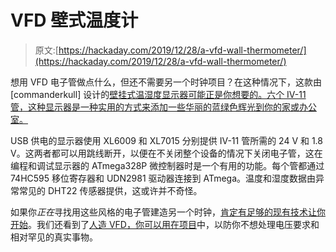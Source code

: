 # VFD 壁式温度计

> 原文:[https://hackaday.com/2019/12/28/a-vfd-wall-thermometer/](https://hackaday.com/2019/12/28/a-vfd-wall-thermometer/)

想用 VFD 电子管做点什么，但还不需要另一个时钟项目？在这种情况下，这款由[commanderkull] 设计的[壁挂式温湿度显示器可能正是你想要的。六个 IV-11 管，这种显示器是一种实用的方式来添加一些华丽的蓝绿色辉光到你的家或办公室。](https://imgur.com/a/VfKWqYv)

USB 供电的显示器使用 XL6009 和 XL7015 分别提供 IV-11 管所需的 24 V 和 1.8 V。这两者都可以用跳线断开，以便在不关闭整个设备的情况下关闭电子管，这在编程和调试显示器的 ATmega328P 微控制器时是一个有用的功能。每个管都通过 74HC595 移位寄存器和 UDN2981 驱动器连接到 ATmega。温度和湿度数据由异常常见的 DHT22 传感器提供，这或许并不奇怪。

如果你*正在*寻找用这些风格的电子管建造另一个时钟，[肯定有足够的现有技术让你开始](https://hackaday.com/2013/03/02/vfd-tube-clock-built-using-protoboard-and-free-formed-psu/)。我们还看到了[人造 VFD，你可以用在项目](https://hackaday.com/2018/03/26/its-a-nixie-its-a-vfd-no-its-a-custom-led-display-in-a-tube/)中，以防你不想处理电压要求和相对罕见的真实事物。
